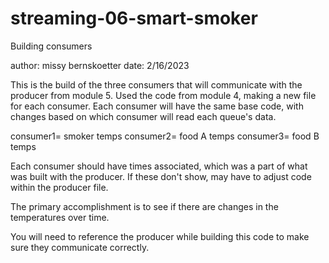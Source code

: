 # streaming-06-smart-smoker
Building consumers

author: missy bernskoetter
date: 2/16/2023

This is the build of the three consumers that will communicate with the producer from module 5. 
Used the code from module 4, making a new file for each consumer. 
Each consumer will have the same base code, with changes based on which consumer will read each queue's data.

consumer1= smoker temps
consumer2= food A temps
consumer3= food B temps

Each consumer should have times associated, which was a part of what was built with the producer. 
If these don't show, may have to adjust code within the producer file. 

The primary accomplishment is to see if there are changes in the temperatures over time. 

You will need to reference the producer while building this code to make sure they communicate correctly.
